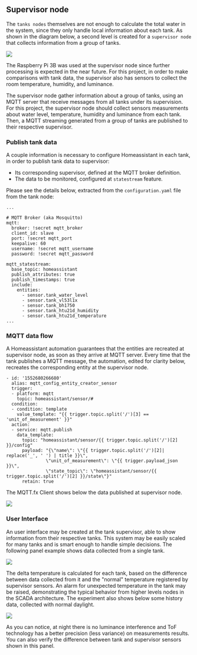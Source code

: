 ## Supervisor node

The `tanks nodes` themselves are not enough to calculate the total water in the system, since they only handle local information about each tank. As shown in the diagram below, a second level is created for a `supervisor node` that collects information from a group of tanks.

![](https://i.imgur.com/E2FPbNT.jpg)


The Raspberry Pi 3B was used at the supervisor node since further processing is expected in the near future. For this project, in order to make comparisons with tank data, the supervisor also has sensors to collect the room temperature, humidity, and luminance.

The supervisor node gather information about a group of tanks, using an MQTT server that receive messages from all tanks under its supervision. For this project, the supervisor  node should collect sensors measurements about water level, temperature, humidity and luminance from each tank. Then, a MQTT streaming generated from a group of tanks are published to their  respective supervisor.

### Publish tank data

A couple information is necessary to configure Homeassistant in each tank, in order to publish tank data to supervisor:

- Its corresponding supervisor, defined at the MQTT broker definition.
- The data to be monitored, configured at `statestream` feature.

Please see the details below, extracted from the `configuration.yaml` file from the tank node:

	...

	# MQTT Broker (aka Mosquitto)
	mqtt:
	  broker: !secret mqtt_broker
	  client_id: slave
	  port: !secret mqtt_port
	  keepalive: 60
	  username: !secret mqtt_username
	  password: !secret mqtt_password
	
	mqtt_statestream:
	  base_topic: homeassistant
	  publish_attributes: true
	  publish_timestamps: true
	  include:
	    entities:
	      - sensor.tank_water_level
	      - sensor.tank_vl53l1x
	      - sensor.tank_bh1750
	      - sensor.tank_htu21d_humidity
	      - sensor.tank_htu21d_temperature
	...


### MQTT data flow

A Homeassistant automation guarantees that the entities are recreated at supervisor node, as soon as they arrive at MQTT server. Every time that the tank publishes a MQTT message, the  automation, edited for clarity below, recreates the corresponding entity at the supervisor node.

	- id: '1552680266680'
	  alias: mqtt_config_entity_creator_sensor
	  trigger:
	  - platform: mqtt
	    topic: homeassistant/sensor/#
	  condition:
	  - condition: template
	    value_template: "{{ trigger.topic.split('/')[3] == 'unit_of_measurement' }}"
	  action:
	  - service: mqtt.publish
	    data_template:
	      topic: "homeassistant/sensor/{{ trigger.topic.split('/')[2] }}/config"
	      payload: "{\"name\": \"{{ trigger.topic.split('/')[2]| replace('_', ' ') | title }}\",
	               \"unit_of_measurement\": \"{{ trigger.payload_json }}\",
                   \"state_topic\": \"homeassistant/sensor/{{ trigger.topic.split('/')[2] }}/state\"}"
	      retain: true



The MQTT.fx Client shows below the data published at supervisor node.

![](https://i.imgur.com/6kSw95L.jpg)

### User Interface

An user interface may be created at the tank supervisor, able to show information from their respective tanks. This system may be easily scaled for many tanks and is smart enough to handle simple decisions. The following panel example shows data collected from a single tank. 

![](https://i.imgur.com/hJGcEWW.jpg)

The delta temperature is calculated for each tank, based on the difference between data collected from it and the "normal" temperature registered by supervisor sensors. An alarm for unexpected temperature in the tank may be raised, demonstrating the typical behavior from higher levels nodes in the SCADA architecture. The experiment also shows below some history data, collected with normal daylight.

![](https://i.imgur.com/J0eIXSV.jpg)

As you can notice, at night there is no luminance interference and ToF technology has a better precision (less variance) on measurements results. You can also verify the difference between tank and supervisor sensors shown in this panel.





